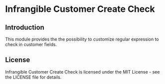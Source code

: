 # Infrangible Customer Create Check

## Introduction

This module provides the the possibility to customize regular expression to check in customer fields.

## License

Infrangible Customer Create Check is licensed under the MIT License - see the LICENSE file for details.
